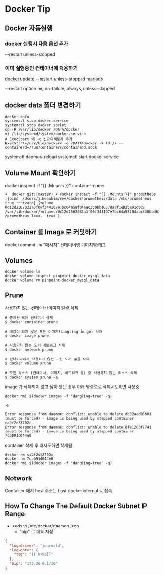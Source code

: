 # Docker Tip


## Docker 자동실행
### docker 실행시 다음 옵션 추가
--restart unless-stopped

### 이미 실행중인 컨테이너에 적용하기
docker update --restart unless-stopped mariadb

--restart option
no, on-failure, always, unless-stopped


##  docker data 폴더 변경하기
```
docker info
systemctl stop docker.service
systemctl stop docker.socket
cp -R /var/lib/docker /DATA/docker
vi /lib/systemd/system/docker.service
# ExecStart 에 -g 신규디렉토리 추가
ExecStart=/usr/bin/dockerd -g /DATA/docker -H fd:// --containerd=/run/containerd/containerd.sock
```


systemctl daemon-reload
systemctl start docker.service

##  Volume Mount 확인하기
docker inspect -f "{{ .Mounts }}" container-name
```text
➜  docker git:(master) ✗ docker inspect -f "{{ .Mounts }}" prometheus
[{bind  /Users/jihwankim/dev/docker/prometheus/data /etc/prometheus   true rprivate} {volume 0d12d2562032a3f06f344107e7bc64a58f04aac330bbd6378a8f1e82ba91d0c8 /var/lib/docker/volumes/0d12d2562032a3f06f344107e7bc64a58f04aac330bbd6378a8f1e82ba91d0c8/_data /prometheus local  true }]

```

##  Container 를 Image 로 커밋하기
docker commit -m "메시지" 컨테이너명 이미지명:태그


##  Volumes
```text
docker volume ls
docker volume inspect pinpoint-docker_mysql_data
docker volume rm pinpoint-docker_mysql_data

```

## Prune
사용하지 않는 컨테이너/이미지 일괄 삭제
```text
# 중지된 모든 컨테이너 삭제
$ docker container prune

# 태깅이 되지 않은 모든 이미지(dangling image) 삭제
$ docker image prune

# 사용되지 않는 도커 네트워크 삭제
$ docker network prune

# 컨테이너에서 사용하지 않는 모든 도커 볼륨 삭제
$ docker volume prune

# 모든 리소스 (컨테이너, 이미지, 네트워크 등) 중 사용하지 않는 리소스 삭제
$ docker system prune -a
```
image 가 삭제되지 않고 남아 있는 경우 아래 명령으로 삭제시도하면 사용중
```text
docker rmi $(docker images -f "dangling=true" -q)
```
->
```shell
Error response from daemon: conflict: unable to delete db32aed95b01 (must be forced) - image is being used by stopped container ca2f2e33702c
Error response from daemon: conflict: unable to delete 8fe1268f7741 (must be forced) - image is being used by stopped container 7ca091d044e0
```
container 삭제 후 재시도하면 삭제됨
```
docker rm ca2f2e33702c
docker rm 7ca091d044e0
docker rmi $(docker images -f "dangling=true" -q)
```

## Network
Container 에서 host 주소는 host.docker.internal 로 접속


## How To Change The Default Docker Subnet IP Range

- sudo vi /etc/docker/daemon.json
    - "bip" 로 대역 지정
```json
{
  "log-driver": "journald",
  "log-opts": {
    "tag": "{{.Name}}"
  },
  "bip": "172.26.0.1/16"
}
```

